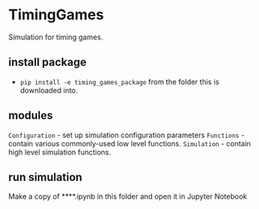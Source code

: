 # TimingGames
Simulation for timing games.

## install package
- `pip install -e timing_games_package` from the folder this is downloaded into.

## modules
`Configuration` - set up simulation configuration parameters
`Functions` - contain various commonly-used low level functions.
`Simulation` - contain high level simulation functions.

## run simulation
Make a copy of ****.ipynb in this folder and open it in Jupyter Notebook 
